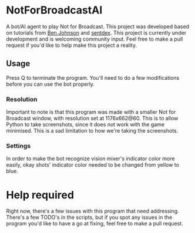 # NotForBroadcastAI
A bot/AI agent to play Not for Broadcast. This project was developed based on tutorials from [Ben Johnson](https://www.youtube.com/playlist?list=PL1m2M8LQlzfKtkKq2lK5xko4X-8EZzFPI) and [sentdex](https://youtube.com/playlist?list=PLQVvvaa0QuDeETZEOy4VdocT7TOjfSA8a). This project is currently under development and is welcoming community input. Feel free to make a pull request if you'd like to help make this project a reality.

## Usage

Press Q to terminate the program. You'll need to do a few modifications before you can use the bot properly.

### Resolution
Important to note is that this program was made with a smaller Not for Broadcast window, with resolution set at 1176x662@60. This is to allow Python to take screenshots, since it does not work with the game minimised. This is a sad limitation to how we're taking the screenshots.

### Settings
In order to make the bot recognize vision mixer's indicator color more easily, okay shots' indicator color needed to be changed from yellow to blue.

# Help required
Right now, there's a few issues with this program that need addressing. There's a few TODO's in the scripts, but if you spot any issues in the program you'd like to have a go at fixing, feel free to make a pull request.
